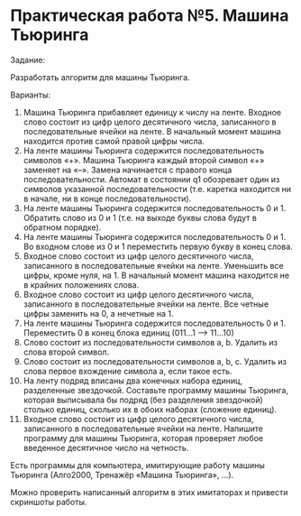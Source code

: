 # Практическая работа №5. Машина Тьюринга

Задание:

Разработать алгоритм для машины Тьюринга.

Варианты:
1. Машина Тьюринга прибавляет единицу к числу на ленте. Входное слово состоит из цифр целого десятичного числа, записанного в последовательные ячейки на ленте. В начальный момент машина находится против самой правой цифры числа.
2. На ленте машины Тьюринга содержится последовательность символов «+». Машина Тьюринга каждый второй символ «+» заменяет на «–». Замена начинается с правого конца последовательности. Автомат в состоянии q1 обозревает один из символов указанной последовательности (т.е. каретка находится ни в начале, ни в конце последовательности).
3. На ленте машины Тьюринга содержится последовательность 0 и 1. Обратить слово из 0 и 1 (т.е. на выходе буквы слова будут в обратном порядке).
4. На ленте машины Тьюринга содержится последовательность 0 и 1. Во входном слове из 0 и 1 переместить первую букву в конец слова.
5. Входное слово состоит из цифр целого десятичного числа, записанного в последовательные ячейки на ленте. Уменьшить все цифры, кроме нуля, на 1. В начальный момент машина находится не в крайних положениях слова.
6. Входное слово состоит из цифр целого десятичного числа, записанного в последовательные ячейки на ленте. Все четные цифры заменить на 0, а нечетные на 1.
7. На ленте машины Тьюринга содержится последовательность 0 и 1.  Переместить 0 в конец блока единиц (011...1 --> 11...10)
8. Слово состоит из последовательности символов a, b. Удалить из слова второй символ.
9. Слово состоит из последовательности символов a, b, c. Удалить из слова первое вхождение символа a, если такое есть.
10. На ленту подряд вписаны два конечных набора единиц, разделенные звездочкой. Составьте программу машины Тьюринга, которая выписывала бы подряд (без разделения звездочкой) столько единиц, сколько их в обоих наборах (сложение единиц). 
11. Входное слово состоит из цифр целого десятичного числа, записанного в последовательные ячейки на ленте.  Напишите программу для машины Тьюринга, которая проверяет любое введенное десятичное число на четность.

Есть программы для компьютера, имитирующие работу машины Тьюринга (Алго2000, Тренажёр «Машина Тьюринга», …).

Можно проверить написанный алгоритм в этих имитаторах и привести скриншоты работы.

